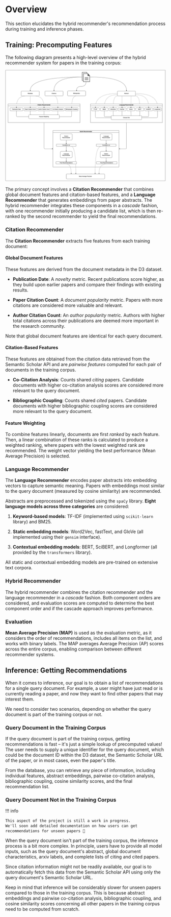 # Overview

This section elucidates the hybrid recommender's recommendation process during training and inference phases.

## Training: Precomputing Features

The following diagram presents a high-level overview of the hybrid recommender system for papers in the training corpus:

![Hybrid recommender system schematic](./assets/hybrid-architecture.png)

The primary concept involves a **Citation Recommender** that combines global document features and citation-based features, and a **Language Recommender** that generates embeddings from paper abstracts.
The hybrid recommender integrates these components in a *cascade* fashion, with one recommender initially producing a candidate list, which is then re-ranked by the second recommender to yield the final recommendations.

### Citation Recommender

The **Citation Recommender** extracts five features from each training document:

#### Global Document Features

These features are derived from the document metadata in the D3 dataset.

- **Publication Date**:
    A *novelty* metric. Recent publications score higher, as they build upon earlier papers and compare their findings with existing results.

- **Paper Citation Count**:
    A *document popularity* metric. Papers with more citations are considered more valuable and relevant.

- **Author Citation Count**:
    An *author popularity* metric. Authors with higher total citations across their publications are deemed more important in the research community.

Note that global document features are identical for each query document.

#### Citation-Based Features

These features are obtained from the citation data retrieved from the Semantic Scholar API and are *pairwise features* computed for each pair of documents in the training corpus.

- **Co-Citation Analysis**:
    Counts shared *citing* papers. Candidate documents with higher co-citation analysis scores are considered more relevant to the query document.

- **Bibliographic Coupling**:
    Counts shared *cited* papers. Candidate documents with higher bibliographic coupling scores are considered more relevant to the query document.

#### Feature Weighting

To combine features linearly, documents are first *ranked* by each feature. Then, a linear combination of these ranks is calculated to produce a weighted ranking, where papers with the lowest weighted rank are recommended. The weight vector yielding the best performance (Mean Average Precision) is selected.

### Language Recommender

The **Language Recommender** encodes paper abstracts into embedding vectors to capture semantic meaning. Papers with embeddings most similar to the query document (measured by cosine similarity) are recommended.

Abstracts are preprocessed and tokenized using the `spaCy` library. **Eight language models across three categories** are considered:

1. **Keyword-based models**:
    TF-IDF (implemented using `scikit-learn` library) and BM25.

2. **Static embedding models**:
    Word2Vec, fastText, and GloVe (all implemented using their `gensim` interface).

3. **Contextual embedding models**:
    BERT, SciBERT, and Longformer (all provided by the `transformers` library).

All static and contextual embedding models are pre-trained on extensive text corpora.

### Hybrid Recommender

The hybrid recommender combines the citation recommender and the language recommender in a *cascade* fashion. Both component orders are considered, and evaluation scores are computed to determine the best component order and if the cascade approach improves performance.

### Evaluation

**Mean Average Precision (MAP)** is used as the evaluation metric, as it considers the order of recommendations, includes all items on the list, and works with binary labels. The MAP averages Average Precision (AP) scores across the entire corpus, enabling comparison between different recommender systems.


## Inference: Getting Recommendations

When it comes to inference, our goal is to obtain a list of recommendations for a single query document.
For example, a user might have just read or is currently reading a paper, and now they want to find other papers that may interest them.

We need to consider two scenarios, depending on whether the query document is part of the training corpus or not.

### Query Document in the Training Corpus

If the query document is part of the training corpus, getting recommendations is fast – it's just a simple lookup of precomputed values!
The user needs to supply a unique identifier for the query document, which could be the document ID within the D3 dataset, the Semantic Scholar URL of the paper, or in most cases, even the paper's title.

From the database, you can retrieve any piece of information, including individual features, abstract embeddings, pairwise co-citation analysis, bibliographic coupling, cosine similarity scores, and the final recommendation list.

### Query Document Not in the Training Corpus

!!! info

    This aspect of the project is still a work in progress.
    We'll soon add detailed documentation on how users can get recommendations for unseen papers 🚀

When the query document isn't part of the training corpus, the inference process is a bit more complex.
In principle, users have to provide all model inputs, such as the query document's abstract, global document characteristics, arxiv labels, and complete lists of citing and cited papers.

Since citation information might not be readily available, our goal is to automatically fetch this data from the Semantic Scholar API using only the query document's Semantic Scholar URL.

Keep in mind that inference will be considerably slower for unseen papers compared to those in the training corpus.
This is because abstract embeddings and pairwise co-citation analysis, bibliographic coupling, and cosine similarity scores concerning all other papers in the training corpus need to be computed from scratch.
